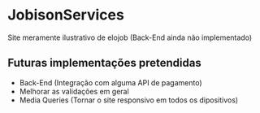 # JobisonServices
Site meramente ilustrativo de elojob (Back-End ainda não implementado)

## Futuras implementações pretendidas
* Back-End (Integração com alguma API de pagamento)
* Melhorar as validações em geral
* Media Queries (Tornar o site responsivo em todos os dipositivos)

